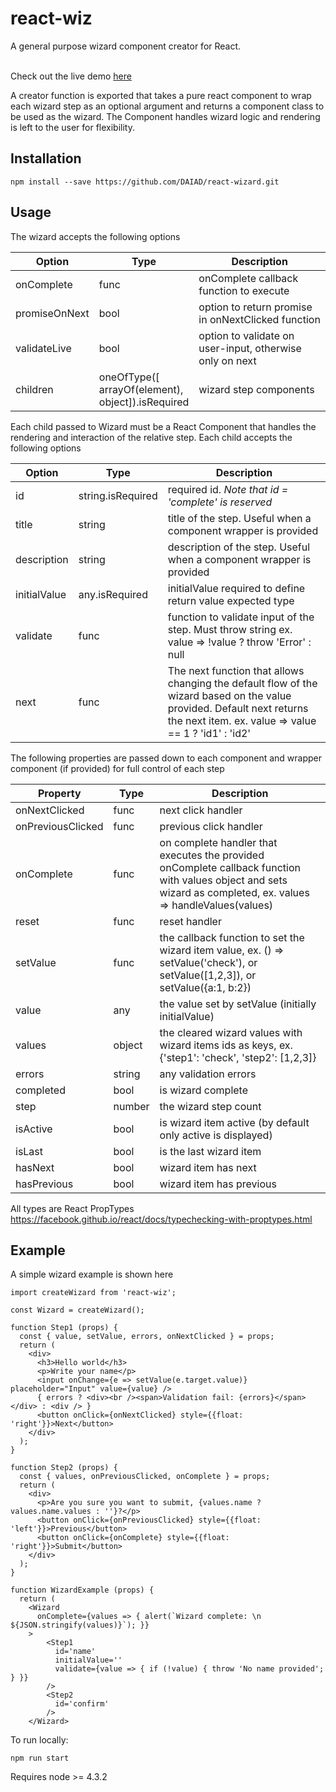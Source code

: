# react-wiz

A general purpose wizard component creator for React. <br><br>

Check out the live demo [here](https://daiad.github.io/react-wizard/)

A creator function is exported that takes a pure react component to wrap each wizard step as an optional argument and returns a component class to be used as the wizard. The Component handles wizard logic and rendering is left to the user for flexibility.

## Installation
    npm install --save https://github.com/DAIAD/react-wizard.git
    
## Usage

The wizard accepts the following options

| Option | Type | Description |
| -------- | ---- | ----------- |
| onComplete | func | onComplete callback function to execute |
| promiseOnNext | bool | option to return promise in onNextClicked function |
| validateLive | bool | option to validate on user-input, otherwise only on next |
| children | oneOfType([<br>arrayOf(element), <br> object]).isRequired | wizard step components |


Each child passed to Wizard must be a React Component that handles the rendering and interaction of the relative step. Each child accepts the following options


| Option | Type | Description |
| -------- | ---- | ----------- |
| id | string.isRequired | required id. *Note that id = 'complete' is reserved* |
| title | string | title of the step. Useful when a component wrapper is provided
| description | string | description of the step. Useful when a component wrapper is provided |
| initialValue | any.isRequired | initialValue required to define return value expected type |
| validate | func | function to validate input of the step. Must throw string ex. value => !value ? throw 'Error' : null |
| next | func | The next function that allows changing the default flow of the wizard based on the value provided. Default next returns the next item. ex. value => value == 1 ? 'id1' : 'id2' |
  
  
The following properties are passed down to each component and wrapper component (if provided) for full control of each step

| Property | Type | Description |
| -------- | ---- | ----------- |
|  onNextClicked |  func | next click handler |
|  onPreviousClicked | func | previous click handler |
|  onComplete | func | on complete handler that executes the provided onComplete callback function with values object and sets wizard as completed, ex. values => handleValues(values) |
|  reset | func | reset handler |
|  setValue | func | the callback function to set the wizard item value, ex. () => setValue('check'), or setValue([1,2,3]), or setValue({a:1, b:2}) |
|  value | any | the value set by setValue (initially initialValue) |
|  values | object | the cleared wizard values with wizard items ids as keys, ex. {'step1': 'check', 'step2': [1,2,3]} | 
|  errors | string | any validation errors |
|  completed | bool | is wizard complete |
|  step | number | the wizard step count |
|  isActive | bool | is wizard item active (by default only active is displayed) |
|  isLast | bool | is the last wizard item |
|  hasNext | bool | wizard item has next |
|  hasPrevious | bool | wizard item has previous |

All types are React PropTypes https://facebook.github.io/react/docs/typechecking-with-proptypes.html


## Example

A simple wizard example is shown here

    import createWizard from 'react-wiz';
    
    const Wizard = createWizard();
    
    function Step1 (props) {
      const { value, setValue, errors, onNextClicked } = props;
      return (
        <div>
          <h3>Hello world</h3>
          <p>Write your name</p>
          <input onChange={e => setValue(e.target.value)} placeholder="Input" value={value} />
          { errors ? <div><br /><span>Validation fail: {errors}</span></div> : <div /> }
          <button onClick={onNextClicked} style={{float: 'right'}}>Next</button>
        </div>
      );
    }

    function Step2 (props) {
      const { values, onPreviousClicked, onComplete } = props;
      return (
        <div>
          <p>Are you sure you want to submit, {values.name ? values.name.values : ''}?</p>
          <button onClick={onPreviousClicked} style={{float: 'left'}}>Previous</button>
          <button onClick={onComplete} style={{float: 'right'}}>Submit</button>
        </div>
      );
    }

    function WizardExample (props) {
      return (
        <Wizard
          onComplete={values => { alert(`Wizard complete: \n ${JSON.stringify(values)}`); }}
        >
            <Step1
              id='name'
              initialValue=''
              validate={value => { if (!value) { throw 'No name provided'; } }}
            />
            <Step2
              id='confirm'
            />
        </Wizard>


To run locally: 
    
    npm run start

Requires node >= 4.3.2
